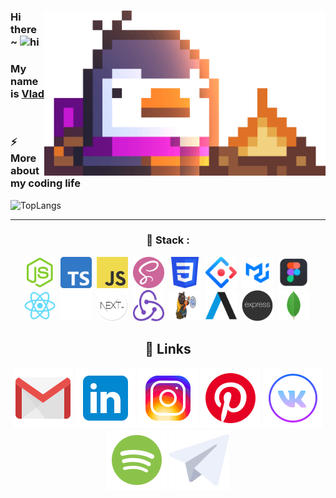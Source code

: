 <div>
  
  <img src="img/main/Fire.gif" alt="chilling penguin is not found:c" align="right" width="450px">

<h3>Hi there ~ <img src="https://user-images.githubusercontent.com/1303154/88677602-1635ba80-d120-11ea-84d8-d263ba5fc3c0.gif" width="24px" alt="hi"></h3>

<h3>My name is <a href="https://t.me/sp0ngbik/">Vlad</a></h3>
  <img src="https://komarev.com/ghpvc/?username=Sp0ngbik&style=flat-square&color=blue" alt=""/>
<div>

<h3>⚡️ More about my coding life</h3>

<img alt="TopLangs" src="https://github-readme-stats.vercel.app/api/top-langs/?username=Sp0ngbik&amp;layout=compact&amp;hide=css,html"/>

</div>

<div align="center">

---

### 📖 Stack :

<div align="center">
  <img src="img/stack/nodejs-plain.svg" title="NodeJs" alt="NodeJs" width="50" height="50"/>&nbsp;
  <img src="img/stack/typeScript.png" title="TypeScript" alt="TypeScript" width="50" height="50"/>&nbsp;
  <img src="img/stack/JavaScript-logo.png" title="JavaScript" alt="JavaScript" width="50" height="50"/>&nbsp;
  <img src="img/stack/Sass.png" title="SASS" alt="SASS" width="50" height="50"/>&nbsp;
  <img src="img/stack/CSS3_logo.svg.png" title="CSS" alt="CSS" width="50" height="50"/>&nbsp;
  <img src="img/stack/ant-design-icon-512x512-xbdsnx83.png" title="Antd design" alt="Antd design" width="50" height="50"/>&nbsp;
  <img src="img/stack/logo.png" title="Material UI" alt="Material UI" width="50" height="50"/>&nbsp;
  <img src="img/stack/figma.png" title="Figma" alt="Figma" width="50" height="50"/>&nbsp;
  <img src="img/stack/react-original.svg" title="React" alt="React" width="50" height="50"/>&nbsp;
  <img src="img/stack/github-icon-2048x1988-jzvzcf2t.png" title="GitHub" alt="GitHub" width="50" height="50"/>&nbsp;
  <img src="img/stack/1684410508-image-7.png" title="NextJS" alt="NextJS" width="50" height="50"/>&nbsp;
  <img src="img/stack/redux.svg" title="Redux" alt="Redux" width="50" height="50"/>&nbsp;
  <img src="img/stack/fca49300-e7f1-11ea-9f51-cfd949b31560.png" title="Zustand" alt="Zustand" width="50" height="50"/>&nbsp;
  <img src="img/stack/axios_logo_icon_168545.png" title="Axios" alt="Axios" width="50" height="50"/>&nbsp;
  <img src="img/stack/node-express.png" title="Express" alt="Express" width="50" height="50"/>&nbsp;
  <img src="img/stack/mongodb_original_logo_icon_146424.png" title="MongoDB" alt="MongoDB" width="50" height="50"/>&nbsp;
</div>


## 🔗 Links

<a href="mailto:sp0ngbik@gmail.com"><img src="img/social/gmail.png" alt="gmail"/></a>
<a href="https://www.linkedin.com/in/vlad-ostapuk/"><img src="img/social/linkedin.png" alt="linkedin"/></a>
<a href="https://www.instagram.com/vladostapuk/"><img src="img/social/instagram-new.png" alt="instagram"/></a>
<a href="https://ru.pinterest.com/vladtrall/"><img src="img/social/pinterest--v1.png" alt="pinterest"/></a>
<a href="https://vk.com/frontdevtrue"><img src="img/social/vk-circled.png" alt="vk"/></a>
<a href="https://open.spotify.com/user/8re7ug54qm6nt3xnrmm5nmtnx"><img src="img/social/spotify--v1.png" alt="spotify"/></a>
<a href="https://t.me/sp0ngbik"><img width='96px' height='96px' src="img/social/4c2e72a45ea9e76d7b2793a7200f63b3.png" alt="telegram"/></a>



</div>

</div>
